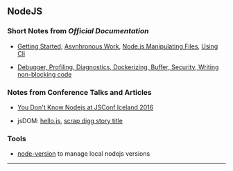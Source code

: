 
## NodeJS

### Short Notes from *Official Documentation*

* [Getting Started](./nodejs-getting-started.md), [Asynhronous Work](./nodejs-asynchronous-work.md), [Node.js Manipulating Files](./nodejs-file-stats.md), [Using Cli](./nodejs-cli.md)

* [Debugger, Profiling, Diagnostics, Dockerizing, Buffer, Security, Writing non-blocking code](./nodejs-remaining-guides.md)


### Notes from Conference Talks and Articles

* [You Don't Know Nodejs at JSConf Iceland 2016](./JSConfIceland2016--AzatMardan--YouDontKnowNodejs.md)

* jsDOM: [hello.js](./jsdom/jsdom-hello.js), [scrap digg story title](./jsdom/scrap.digg.story.title.js)


### Tools

* [node-version](./node-version) to manage local nodejs versions

---
